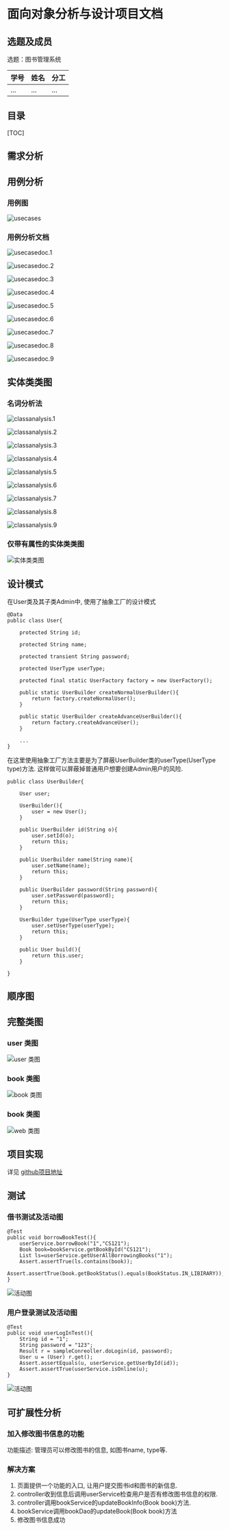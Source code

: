 # 面向对象分析与设计项目文档

## 选题及成员

选题：图书管理系统

| 学号 | 姓名 | 分工 |
| -------- | ---- | ---- |
| ... | ... | ...  |

## 目录

[TOC]

## 需求分析

## 用例分析

### 用例图

![usecases](imgs/usecases.jpg)

### 用例分析文档

![usecasedoc.1](imgs/usecasedoc.1.png)

![usecasedoc.2](imgs/usecasedoc.2.png)

![usecasedoc.3](imgs/usecasedoc.3.png)

![usecasedoc.4](imgs/usecasedoc.4.png)

![usecasedoc.5](imgs/usecasedoc.5.png)

![usecasedoc.6](imgs/usecasedoc.6.png)

![usecasedoc.7](imgs/usecasedoc.7.png)

![usecasedoc.8](imgs/usecasedoc.8.png)

![usecasedoc.9](imgs/usecasedoc.9.png)

## 实体类类图

### 名词分析法

![classanalysis.1](imgs/classanalysis.1.png)

![classanalysis.2](imgs/classanalysis.2.png)

![classanalysis.3](imgs/classanalysis.3.png)

![classanalysis.4](imgs/classanalysis.4.png)

![classanalysis.5](imgs/classanalysis.5.png)

![classanalysis.6](imgs/classanalysis.6.png)

![classanalysis.7](imgs/classanalysis.7.png)

![classanalysis.8](imgs/classanalysis.8.png)

![classanalysis.9](imgs/classanalysis.9.png)

### 仅带有属性的实体类类图

![实体类类图](./类图/实体类图.png)

## 设计模式


在User类及其子类Admin中, 使用了抽象工厂的设计模式
```
@Data
public class User{
    
    protected String id;
    
    protected String name;
    
    protected transient String password;
    
    protected UserType userType;
    
    protected final static UserFactory factory = new UserFactory();
    
    public static UserBuilder createNormalUserBuilder(){
        return factory.createNormalUser();
    }
    
    public static UserBuilder createAdvanceUserBuilder(){
        return factory.createAdvanceUser();
    }
    
    ...
}
```

在这里使用抽象工厂方法主要是为了屏蔽UserBuilder类的userType(UserType type)方法.
这样做可以屏蔽掉普通用户想要创建Admin用户的风险.

```
public class UserBuilder{
    
    User user;
    
    UserBuilder(){
        user = new User();
    }
    
    public UserBuilder id(String o){
        user.setId(o);
        return this;
    }
    
    public UserBuilder name(String name){
        user.setName(name);
        return this;
    }
    
    public UserBuilder password(String password){
        user.setPassword(password);
        return this;
    }
    
    UserBuilder type(UserType userType){
        user.setUserType(userType);
        return this;
    }
    
    public User build(){
        return this.user;
    }
    
}
```

## 顺序图

## 完整类图


### user 类图
![user 类图](./类图/user类图.png)

### book 类图
![book 类图](./类图/book类图.png)

### book 类图
![web 类图](./类图/web类图.png)

## 项目实现

详见 [github项目地址](https://github.com/Shynoo/oo-project-server/tree/frontend)


## 测试

### 借书测试及活动图

```
@Test
public void borrowBookTest(){
    userService.borrowBook("1","CS121");
    Book book=bookService.getBookById("CS121");
    List ls=userService.getUserAllBorrowingBooks("1");
    Assert.assertTrue(ls.contains(book));
    Assert.assertTrue(book.getBookStatus().equals(BookStatus.IN_LIBIRARY));
}
```

![活动图](./Test活动图/borrowBookTest活动图.png)

### 用户登录测试及活动图

```
@Test
public void userLogInTest(){
    String id = "1";
    String password = "123";
    Result r = sampleConreoller.doLogin(id, password);
    User u = (User) r.get();
    Assert.assertEquals(u, userService.getUserById(id));
    Assert.assertTrue(userService.isOnline(u);
}
```

![活动图](./Test活动图/userLogInTest活动图.png)

## 可扩展性分析


### 加入修改图书信息的功能
功能描述: 管理员可以修改图书的信息, 如图书name, type等.

### 解决方案
1. 页面提供一个功能的入口, 让用户提交图书id和图书的新信息. 
2. controller收到信息后调用userService检查用户是否有修改图书信息的权限.
3. controller调用bookService的updateBookInfo(Book book)方法.
4. bookService调用bookDao的updateBook(Book book)方法
5. 修改图书信息成功 